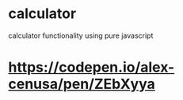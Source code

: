 # calculator
calculator functionality using pure javascript

# https://codepen.io/alex-cenusa/pen/ZEbXyya
